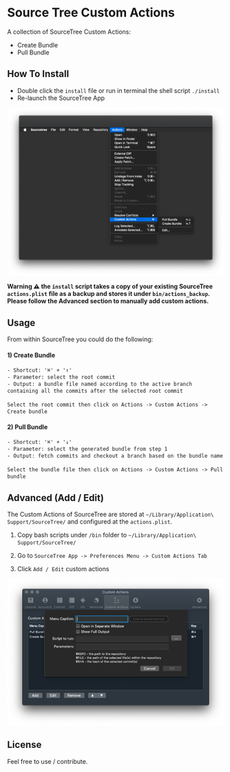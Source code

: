 # Source Tree Custom Actions

A collection of SourceTree Custom Actions:

- Create Bundle
- Pull Bundle

## How To Install

- Double click the `install` file or run in terminal the shell script `./install`
- Re-launch the SourceTree App

![Custom Actions Installed](/screenshots/installed-custom-actions.png)

**Warning ⚠️ the `install` script takes a copy of your existing SourceTree `actions.plist` file as a backup and stores it under `bin/actions_backup`. Please follow the Advanced section to manually add custom actions.**

## Usage

From within SourceTree you could do the following:

#### 1) Create Bundle
```
- Shortcut: '⌘' + '↑'
- Parameter: select the root commit
- Output: a bundle file named according to the active branch containing all the commits after the selected root commit

Select the root commit then click on Actions -> Custom Actions -> Create bundle
```

#### 2) Pull Bundle
```
- Shortcut: '⌘' + '↓'
- Parameter: select the generated bundle from step 1
- Output: fetch commits and checkout a branch based on the bundle name

Select the bundle file then click on Actions -> Custom Actions -> Pull bundle
```

## Advanced (Add / Edit)

The Custom Actions of SourceTree are stored at `~/Library/Application\ Support/SourceTree/` and configured at the `actions.plist`.

1) Copy bash scripts under `/bin` folder to `~/Library/Application\ Support/SourceTree/`

2) Go to `SourceTree App -> Preferences Menu -> Custom Actions Tab` 

3) Click `Add / Edit` custom actions

![Add / Edit Custom Actions](/screenshots/advanced-custom-actions.png)

## License

Feel free to use / contribute.
